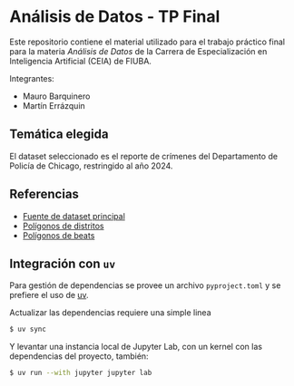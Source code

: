 # Análisis de Datos - TP Final

Este repositorio contiene el material utilizado para el trabajo práctico final para la materia *Análisis de Datos* de la Carrera de Especialización en Inteligencia Artificial (CEIA) de FIUBA.

Integrantes:

* Mauro Barquinero
* Martín Errázquin

## Temática elegida

El dataset seleccionado es el reporte de crímenes del Departamento de Policía de Chicago, restringido al año 2024.

## Referencias

* [Fuente de dataset principal](https://data.cityofchicago.org/Public-Safety/Crimes-2024/dqcy-ctma/about_data)
* [Polígonos de distritos](https://data.cityofchicago.org/Public-Safety/Boundaries-Police-Districts-current-/fthy-xz3r)
* [Polígonos de beats](https://data.cityofchicago.org/Public-Safety/Boundaries-Police-Beats-current-/aerh-rz74)

## Integración con `uv`

Para gestión de dependencias se provee un archivo `pyproject.toml` y se prefiere el uso de [uv](https://docs.astral.sh/uv/).

Actualizar las dependencias requiere una simple linea

```bash
$ uv sync
```

Y levantar una instancia local de Jupyter Lab, con un kernel con las dependencias del proyecto, también:

```bash
$ uv run --with jupyter jupyter lab
```
